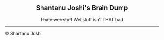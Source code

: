 <p align="center">
    <h2 align="center">Shantanu Joshi's Brain Dump<a href="http://shantanujoshi.github.io/"> <SSSSSSstyle="max-width:100%;"></a></h2>
</p>

<p align="center"> <strike>I hate web stuff</strike> Webstuff isn't THAT bad</p>


---

© Shantanu Joshi